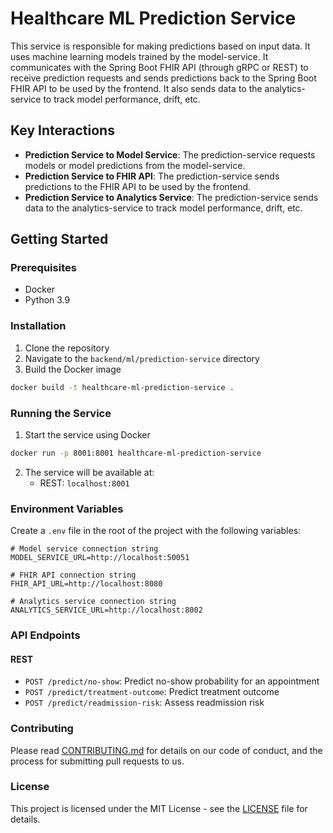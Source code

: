 # Healthcare ML Prediction Service

This service is responsible for making predictions based on input data. It uses machine learning models trained by the model-service. It communicates with the Spring Boot FHIR API (through gRPC or REST) to receive prediction requests and sends predictions back to the Spring Boot FHIR API to be used by the frontend. It also sends data to the analytics-service to track model performance, drift, etc.

## Key Interactions

- **Prediction Service to Model Service**: The prediction-service requests models or model predictions from the model-service.
- **Prediction Service to FHIR API**: The prediction-service sends predictions to the FHIR API to be used by the frontend.
- **Prediction Service to Analytics Service**: The prediction-service sends data to the analytics-service to track model performance, drift, etc.

## Getting Started

### Prerequisites

- Docker
- Python 3.9

### Installation

1. Clone the repository
2. Navigate to the `backend/ml/prediction-service` directory
3. Build the Docker image

```bash
docker build -t healthcare-ml-prediction-service .
```

### Running the Service

1. Start the service using Docker

```bash
docker run -p 8001:8001 healthcare-ml-prediction-service
```

2. The service will be available at:
   - REST: `localhost:8001`

### Environment Variables

Create a `.env` file in the root of the project with the following variables:

```env
# Model service connection string
MODEL_SERVICE_URL=http://localhost:50051

# FHIR API connection string
FHIR_API_URL=http://localhost:8080

# Analytics service connection string
ANALYTICS_SERVICE_URL=http://localhost:8002
```

### API Endpoints

#### REST

- `POST /predict/no-show`: Predict no-show probability for an appointment
- `POST /predict/treatment-outcome`: Predict treatment outcome
- `POST /predict/readmission-risk`: Assess readmission risk

### Contributing

Please read [CONTRIBUTING.md](CONTRIBUTING.md) for details on our code of conduct, and the process for submitting pull requests to us.

### License

This project is licensed under the MIT License - see the [LICENSE](LICENSE) file for details.
